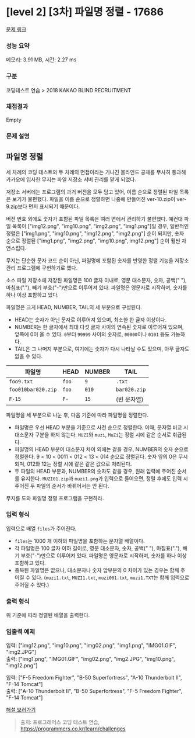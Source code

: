 # [level 2] [3차] 파일명 정렬 - 17686 

[문제 링크](https://school.programmers.co.kr/learn/courses/30/lessons/17686) 

### 성능 요약

메모리: 3.91 MB, 시간: 2.27 ms

### 구분

코딩테스트 연습 > 2018 KAKAO BLIND RECRUITMENT

### 채점결과

Empty

### 문제 설명

<h2>파일명 정렬</h2>

<p>세 차례의 코딩 테스트와 두 차례의 면접이라는 기나긴 블라인드 공채를 무사히 통과해 카카오에 입사한 무지는 파일 저장소 서버 관리를 맡게 되었다.</p>

<p>저장소 서버에는 프로그램의 과거 버전을 모두 담고 있어, 이름 순으로 정렬된 파일 목록은 보기가 불편했다. 파일을 이름 순으로 정렬하면 나중에 만들어진 ver-10.zip이 ver-9.zip보다 먼저 표시되기 때문이다.</p>

<p>버전 번호 외에도 숫자가 포함된 파일 목록은 여러 면에서 관리하기 불편했다. 예컨대 파일 목록이 ["img12.png", "img10.png", "img2.png", "img1.png"]일 경우, 일반적인 정렬은 ["img1.png", "img10.png", "img12.png", "img2.png"] 순이 되지만, 숫자 순으로 정렬된 ["img1.png", "img2.png", "img10.png", img12.png"] 순이 훨씬 자연스럽다.</p>

<p>무지는 단순한 문자 코드 순이 아닌, 파일명에 포함된 숫자를 반영한 정렬 기능을 저장소 관리 프로그램에 구현하기로 했다.</p>

<p>소스 파일 저장소에 저장된 파일명은 100 글자 이내로, 영문 대소문자, 숫자, 공백(" "), 마침표("."), 빼기 부호("-")만으로 이루어져 있다. 파일명은 영문자로 시작하며, 숫자를 하나 이상 포함하고 있다.</p>

<p>파일명은 크게 HEAD, NUMBER, TAIL의 세 부분으로 구성된다.</p>

<ul>
<li>HEAD는 숫자가 아닌 문자로 이루어져 있으며, 최소한 한 글자 이상이다. </li>
<li>NUMBER는 한 글자에서 최대 다섯 글자 사이의 연속된 숫자로 이루어져 있으며, 앞쪽에 0이 올 수 있다. <code>0</code>부터 <code>99999</code> 사이의 숫자로, <code>00000</code>이나 <code>0101</code> 등도 가능하다.</li>
<li>TAIL은 그 나머지 부분으로, 여기에는 숫자가 다시 나타날 수도 있으며, 아무 글자도 없을 수 있다.</li>
</ul>
<table class="table">
        <thead><tr>
<th>파일명</th>
<th>HEAD</th>
<th>NUMBER</th>
<th>TAIL</th>
</tr>
</thead>
        <tbody><tr>
<td><code>foo9.txt</code></td>
<td><code>foo</code></td>
<td><code>9</code></td>
<td><code>.txt</code></td>
</tr>
<tr>
<td><code>foo010bar020.zip</code></td>
<td><code>foo</code></td>
<td><code>010</code></td>
<td><code>bar020.zip</code></td>
</tr>
<tr>
<td><code>F-15</code></td>
<td><code>F-</code></td>
<td><code>15</code></td>
<td>(빈 문자열)</td>
</tr>
</tbody>
      </table>
<p>파일명을 세 부분으로 나눈 후, 다음 기준에 따라 파일명을 정렬한다.</p>

<ul>
<li>파일명은 우선 HEAD 부분을 기준으로 사전 순으로 정렬한다. 이때, 문자열 비교 시 대소문자 구분을 하지 않는다. <code>MUZI</code>와 <code>muzi</code>, <code>MuZi</code>는 정렬 시에 같은 순서로 취급된다.</li>
<li>파일명의 HEAD 부분이 대소문자 차이 외에는 같을 경우, NUMBER의 숫자 순으로 정렬한다. 9 &lt; 10 &lt; 0011 &lt; 012 &lt; 13 &lt; 014 순으로 정렬된다. 숫자 앞의 0은 무시되며, 012와 12는 정렬 시에 같은 같은 값으로 처리된다.</li>
<li>두 파일의 HEAD 부분과, NUMBER의 숫자도 같을 경우, 원래 입력에 주어진 순서를 유지한다. <code>MUZI01.zip</code>과 <code>muzi1.png</code>가 입력으로 들어오면, 정렬 후에도 입력 시 주어진 두 파일의 순서가 바뀌어서는 안 된다.</li>
</ul>

<p>무지를 도와 파일명 정렬 프로그램을 구현하라.</p>

<h3>입력 형식</h3>

<p>입력으로 배열 <code>files</code>가 주어진다.</p>

<ul>
<li><code>files</code>는 1000 개 이하의 파일명을 포함하는 문자열 배열이다.</li>
<li>각 파일명은 100 글자 이하 길이로, 영문 대소문자, 숫자, 공백(" "), 마침표("."), 빼기 부호("-")만으로 이루어져 있다. 파일명은 영문자로 시작하며, 숫자를 하나 이상 포함하고 있다.</li>
<li>중복된 파일명은 없으나, 대소문자나 숫자 앞부분의 0 차이가 있는 경우는 함께 주어질 수 있다. (<code>muzi1.txt</code>, <code>MUZI1.txt</code>, <code>muzi001.txt</code>, <code>muzi1.TXT</code>는 함께 입력으로 주어질 수 있다.)</li>
</ul>

<h3>출력 형식</h3>

<p>위 기준에 따라 정렬된 배열을 출력한다.</p>

<h3>입출력 예제</h3>

<p>입력: ["img12.png", "img10.png", "img02.png", "img1.png", "IMG01.GIF", "img2.JPG"]<br>
출력: ["img1.png", "IMG01.GIF", "img02.png", "img2.JPG", "img10.png", "img12.png"]</p>

<p>입력: ["F-5 Freedom Fighter", "B-50 Superfortress", "A-10 Thunderbolt II", "F-14 Tomcat"]<br>
출력: ["A-10 Thunderbolt II", "B-50 Superfortress", "F-5 Freedom Fighter", "F-14 Tomcat"]</p>

<p><a href="http://tech.kakao.com/2017/11/14/kakao-blind-recruitment-round-3/" target="_blank" rel="noopener">해설 보러가기</a></p>


> 출처: 프로그래머스 코딩 테스트 연습, https://programmers.co.kr/learn/challenges